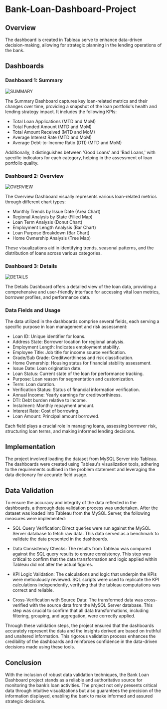 # Bank-Loan-Dashboard-Project
## Overview
The dashboard is created in Tableau serve to enhance data-driven decision-making, allowing for strategic planning in the lending operations of the bank.

## Dashboards
### Dashboard 1: Summary
![SUMMARY](https://github.com/impvn/Bank-Loan-KPIs-Dashboard/assets/98079170/520eed88-099d-429c-b3fb-5ec8fa9021d8)

The Summary Dashboard captures key loan-related metrics and their changes over time, providing a snapshot of the loan portfolio's health and lending strategy impact. It includes the following KPIs:

* Total Loan Applications (MTD and MoM)
* Total Funded Amount (MTD and MoM)
* Total Amount Received (MTD and MoM)
* Average Interest Rate (MTD and MoM)
* Average Debt-to-Income Ratio (DTI) (MTD and MoM)

Additionally, it distinguishes between 'Good Loans' and 'Bad Loans,' with specific indicators for each category, helping in the assessment of loan portfolio quality.

### Dashboard 2: Overview
![OVERVIEW](https://github.com/impvn/Bank-Loan-KPIs-Dashboard/assets/98079170/c969880a-896b-48d3-8e12-0285870ce5ec)

The Overview Dashboard visually represents various loan-related metrics through different chart types:

* Monthly Trends by Issue Date (Area Chart)
* Regional Analysis by State (Filled Map)
* Loan Term Analysis (Donut Chart)
* Employment Length Analysis (Bar Chart)
* Loan Purpose Breakdown (Bar Chart)
* Home Ownership Analysis (Tree Map)

These visualizations aid in identifying trends, seasonal patterns, and the distribution of loans across various categories.

### Dashboard 3: Details
![DETAILS](https://github.com/impvn/Bank-Loan-KPIs-Dashboard/assets/98079170/ceaab52e-f606-49bc-a5bb-231defe23f9c)

The Details Dashboard offers a detailed view of the loan data, providing a comprehensive and user-friendly interface for accessing vital loan metrics, borrower profiles, and performance data.

### Data Fields and Usage
The data utilized in the dashboards comprise several fields, each serving a specific purpose in loan management and risk assessment:

* Loan ID: Unique identifier for loans.
* Address State: Borrower location for regional analysis.
* Employment Length: Indicates employment stability.
* Employee Title: Job title for income source verification.
* Grade/Sub Grade: Creditworthiness and risk classification.
* Home Ownership: Housing status for financial stability assessment.
* Issue Date: Loan origination date.
* Loan Status: Current state of the loan for performance tracking.
* Purpose: Loan reason for segmentation and customization.
* Term: Loan duration.
* Verification Status: Status of financial information verification.
* Annual Income: Yearly earnings for creditworthiness.
* DTI: Debt burden relative to income.
* Instalment: Monthly repayment amount.
* Interest Rate: Cost of borrowing.
* Loan Amount: Principal amount borrowed.

Each field plays a crucial role in managing loans, assessing borrower risk, structuring loan terms, and making informed lending decisions.

## Implementation
The project involved loading the dataset from MySQL Server into Tableau. The dashboards were created using Tableau's visualization tools, adhering to the requirements outlined in the problem statement and leveraging the data dictionary for accurate field usage.

## Data Validation
To ensure the accuracy and integrity of the data reflected in the dashboards, a thorough data validation process was undertaken. After the dataset was loaded into Tableau from the MySQL Server, the following measures were implemented:

* SQL Query Verification: Direct queries were run against the MySQL Server database to fetch raw data. This data served as a benchmark to validate the data presented in the dashboards.

* Data Consistency Checks: The results from Tableau was compared against the SQL query results to ensure consistency. This step was critical to confirm that the data transformation and logic applied within Tableau did not alter the actual figures.

* KPI Logic Validation: The calculations and logic that underpin the KPIs were meticulously reviewed. SQL scripts were used to replicate the KPI calculations independently, verifying that the tableau computations was correct and reliable.

* Cross-Verification with Source Data: The transformed data was cross-verified with the source data from the MySQL Server database. This step was crucial to confirm that all data transformations, including filtering, grouping, and aggregation, were correctly applied.

Through these validation steps, the project ensured that the dashboards accurately represent the data and the insights derived are based on truthful and unaltered information. This rigorous validation process enhances the credibility of the dashboards and reinforces confidence in the data-driven decisions made using these tools.

## Conclusion
With the inclusion of robust data validation techniques, the Bank Loan Dashboard project stands as a reliable and authoritative source for monitoring the bank’s loan activities. The project not only presents critical data through intuitive visualizations but also guarantees the precision of the information displayed, enabling the bank to make informed and assured strategic decisions.
